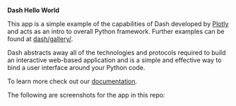 **Dash Hello World**

This app is a simple example of the capabilities of Dash developed by [Plotly](https://plot.ly/) and acts as an intro to overall Python framework. Further examples can be found at [dash/gallery/](plot.ly/dash/gallery).

Dash abstracts away all of the technologies and protocols required to build an interactive web-based application and is a simple and effective way to bind a user interface around your Python code.

To learn more check out our [documentation](https://plot.ly/dash).

The following are screenshots for the app in this repo:
